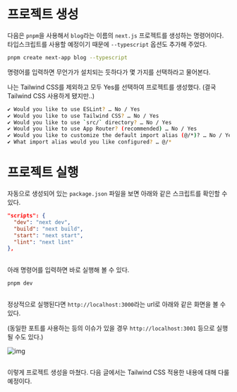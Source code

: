 # 프로젝트 생성

다음은 `pnpm`을 사용해서 `blog`라는 이름의 `next.js` 프로젝트를 생성하는 명령어이다.
타입스크립트를 사용할 예정이기 때문에 `--typescript` 옵션도 추가해 주었다.

```bash
pnpm create next-app blog --typescript
```

명령어를 입력하면 무언가가 설치되는 듯하다가 몇 가지를 선택하라고 물어본다.

나는 Tailwind CSS를 제외하고 모두 Yes를 선택하여 프로젝트를 생성했다. (결국 Tailwind CSS 사용하게 됐지만..)

```bash
✔ Would you like to use ESLint? … No / Yes
✔ Would you like to use Tailwind CSS? … No / Yes
✔ Would you like to use `src/` directory? … No / Yes
✔ Would you like to use App Router? (recommended) … No / Yes
✔ Would you like to customize the default import alias (@/*)? … No / Yes
✔ What import alias would you like configured? … @/*
```

# 프로젝트 실행

자동으로 생성되어 있는 `package.json` 파일을 보면 아래와 같은 스크립트를 확인할 수 있다.

```json
"scripts": {
  "dev": "next dev",
  "build": "next build",
  "start": "next start",
  "lint": "next lint"
},
```

##
아래 명령어를 입력하면 바로 실행해 볼 수 있다.

```bash
pnpm dev
```

##
정상적으로 실행된다면 `http://localhost:3000`라는 url로 아래와 같은 화면을 볼 수 있다.

(동일한 포트를 사용하는 등의 이슈가 있을 경우 `http://localhost:3001` 등으로 실행될 수도 있다.)

![img](/images/posts/blog/part2/next_js_run_screen.png)

##
이렇게 프로젝트 생성을 마쳤다. 다음 글에서는 Tailwind CSS 적용한 내용에 대해 다룰 예정이다.
